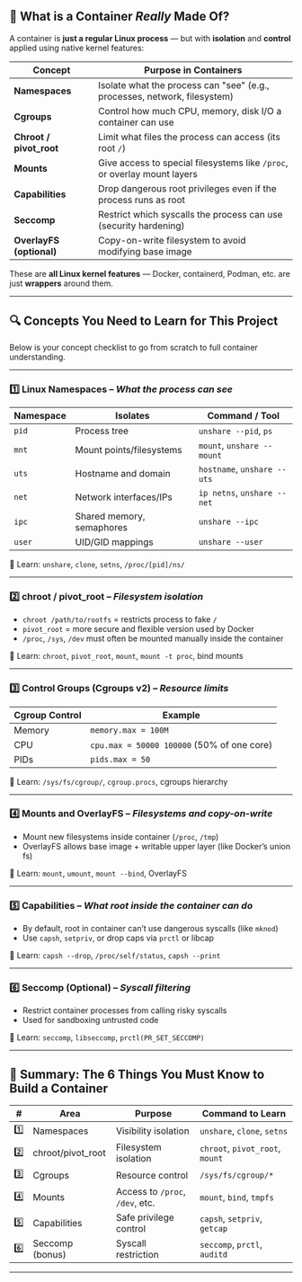 ## 🧱 What is a Container *Really* Made Of?

A container is **just a regular Linux process** —
but with **isolation** and **control** applied using native kernel features:

| Concept                  | Purpose in Containers                                                     |
| ------------------------ | ------------------------------------------------------------------------- |
| **Namespaces**           | Isolate what the process can "see" (e.g., processes, network, filesystem) |
| **Cgroups**              | Control how much CPU, memory, disk I/O a container can use                |
| **Chroot / pivot\_root** | Limit what files the process can access (its root `/`)                    |
| **Mounts**               | Give access to special filesystems like `/proc`, or overlay mount layers  |
| **Capabilities**         | Drop dangerous root privileges even if the process runs as root           |
| **Seccomp**              | Restrict which syscalls the process can use (security hardening)          |
| **OverlayFS (optional)** | Copy-on-write filesystem to avoid modifying base image                    |

These are **all Linux kernel features** — Docker, containerd, Podman, etc. are just **wrappers** around them.

---

## 🔍 Concepts You Need to Learn for This Project

Below is your concept checklist to go from scratch to full container understanding.

---

### 1️⃣ **Linux Namespaces** – *What the process can see*

| Namespace | Isolates                  | Command / Tool              |
| --------- | ------------------------- | --------------------------- |
| `pid`     | Process tree              | `unshare --pid`, `ps`       |
| `mnt`     | Mount points/filesystems  | `mount`, `unshare --mount`  |
| `uts`     | Hostname and domain       | `hostname`, `unshare --uts` |
| `net`     | Network interfaces/IPs    | `ip netns`, `unshare --net` |
| `ipc`     | Shared memory, semaphores | `unshare --ipc`             |
| `user`    | UID/GID mappings          | `unshare --user`            |

🧠 Learn: `unshare`, `clone`, `setns`, `/proc/[pid]/ns/`

---

### 2️⃣ **chroot / pivot\_root** – *Filesystem isolation*

* `chroot /path/to/rootfs` = restricts process to fake `/`
* `pivot_root` = more secure and flexible version used by Docker
* `/proc`, `/sys`, `/dev` must often be mounted manually inside the container

🧠 Learn: `chroot`, `pivot_root`, `mount`, `mount -t proc`, bind mounts

---

### 3️⃣ **Control Groups (Cgroups v2)** – *Resource limits*

| Cgroup Control | Example                                    |
| -------------- | ------------------------------------------ |
| Memory         | `memory.max = 100M`                        |
| CPU            | `cpu.max = 50000 100000` (50% of one core) |
| PIDs           | `pids.max = 50`                            |

🧠 Learn: `/sys/fs/cgroup/`, `cgroup.procs`, cgroups hierarchy

---

### 4️⃣ **Mounts and OverlayFS** – *Filesystems and copy-on-write*

* Mount new filesystems inside container (`/proc`, `/tmp`)
* OverlayFS allows base image + writable upper layer (like Docker’s union fs)

🧠 Learn: `mount`, `umount`, `mount --bind`, OverlayFS

---

### 5️⃣ **Capabilities** – *What root inside the container can do*

* By default, root in container can’t use dangerous syscalls (like `mknod`)
* Use `capsh`, `setpriv`, or drop caps via `prctl` or libcap

🧠 Learn: `capsh --drop`, `/proc/self/status`, `capsh --print`

---

### 6️⃣ **Seccomp** (Optional) – *Syscall filtering*

* Restrict container processes from calling risky syscalls
* Used for sandboxing untrusted code

🧠 Learn: `seccomp`, `libseccomp`, `prctl(PR_SET_SECCOMP)`

---

## 🧭 Summary: The 6 Things You Must Know to Build a Container

| #   | Area               | Purpose                         | Command to Learn                |
| --- | ------------------ | ------------------------------- | ------------------------------- |
| 1️⃣ | Namespaces         | Visibility isolation            | `unshare`, `clone`, `setns`     |
| 2️⃣ | chroot/pivot\_root | Filesystem isolation            | `chroot`, `pivot_root`, `mount` |
| 3️⃣ | Cgroups            | Resource control                | `/sys/fs/cgroup/*`              |
| 4️⃣ | Mounts             | Access to `/proc`, `/dev`, etc. | `mount`, `bind`, `tmpfs`        |
| 5️⃣ | Capabilities       | Safe privilege control          | `capsh`, `setpriv`, `getcap`    |
| 6️⃣ | Seccomp (bonus)    | Syscall restriction             | `seccomp`, `prctl`, `auditd`    |

---
